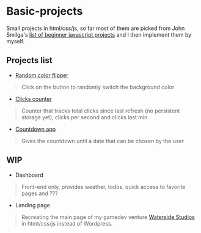 # Basic-projects
Small projects in html/css/js, so far most of them are picked from John Smilga's [list of beginner javascript projects](https://github.com/john-smilga/javascript-basic-projects) and I then implement them by myself.
## Projects list
- [Random color flipper](https://l-a-r-t.github.io/Basic-projects/Color%20flipper/)
> Click on the button to randomly switch the background color
- [Clicks counter](https://l-a-r-t.github.io/Basic-projects/Counter/)
> Counter that tracks total clicks since last refresh (no persistent storage yet), clicks per second and clicks last min
- [Countdown app](https://l-a-r-t.github.io/Basic-projects/Timer/)
> Gives the countdown until a date that can be chosen by the user
## WIP
- Dashboard
> Front-end only, provides weather, todos, quick access to favorite pages and ???
- Landing page
> Recreating the main page of my gamedev venture [Waterside Studios](https://waterside-studios.com/) in htmt/css/js instead of Wordpress.
